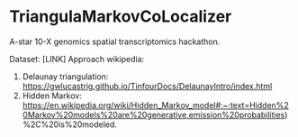 # TriangulaMarkovCoLocalizer

A-star 10-X genomics spatial transcriptomics hackathon.

Dataset: [LINK]
Approach wikipedia: 
1. Delaunay triangulation: https://gwlucastrig.github.io/TinfourDocs/DelaunayIntro/index.html
2. Hidden Markov: https://en.wikipedia.org/wiki/Hidden_Markov_model#:~:text=Hidden%20Markov%20models%20are%20generative,emission%20probabilities)%2C%20is%20modeled.
